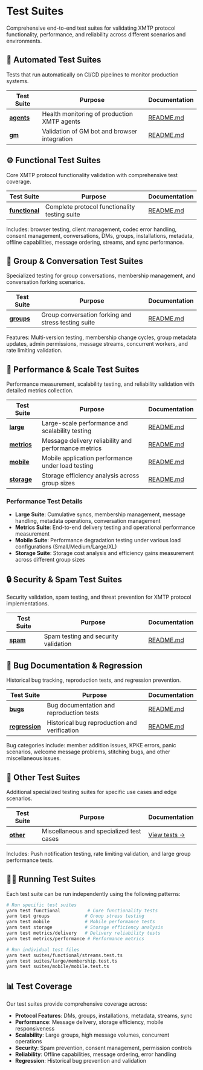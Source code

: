 # Test Suites

Comprehensive end-to-end test suites for validating XMTP protocol functionality, performance, and reliability across different scenarios and environments.

## 🤖 Automated Test Suites

Tests that run automatically on CI/CD pipelines to monitor production systems.

| Test Suite                        | Purpose                                      | Documentation                             |
| --------------------------------- | -------------------------------------------- | ----------------------------------------- |
| **[agents](./automated/agents/)** | Health monitoring of production XMTP agents  | [README.md](./automated/agents/README.md) |
| **[gm](./automated/gm/)**         | Validation of GM bot and browser integration | [README.md](./automated/gm/README.md)     |

## ⚙️ Functional Test Suites

Core XMTP protocol functionality validation with comprehensive test coverage.

| Test Suite                      | Purpose                                       | Documentation                       |
| ------------------------------- | --------------------------------------------- | ----------------------------------- |
| **[functional](./functional/)** | Complete protocol functionality testing suite | [README.md](./functional/README.md) |

Includes: browser testing, client management, codec error handling, consent management, conversations, DMs, groups, installations, metadata, offline capabilities, message ordering, streams, and sync performance.

## 🔄 Group & Conversation Test Suites

Specialized testing for group conversations, membership management, and conversation forking scenarios.

| Test Suite              | Purpose                                             | Documentation                   |
| ----------------------- | --------------------------------------------------- | ------------------------------- |
| **[groups](./groups/)** | Group conversation forking and stress testing suite | [README.md](./groups/README.md) |

Features: Multi-version testing, membership change cycles, group metadata updates, admin permissions, message streams, concurrent workers, and rate limiting validation.

## 🚀 Performance & Scale Test Suites

Performance measurement, scalability testing, and reliability validation with detailed metrics collection.

| Test Suite                | Purpose                                              | Documentation                    |
| ------------------------- | ---------------------------------------------------- | -------------------------------- |
| **[large](./large/)**     | Large-scale performance and scalability testing      | [README.md](./large/README.md)   |
| **[metrics](./metrics/)** | Message delivery reliability and performance metrics | [README.md](./metrics/README.md) |
| **[mobile](./mobile/)**   | Mobile application performance under load testing    | [README.md](./mobile/README.md)  |
| **[storage](./storage/)** | Storage efficiency analysis across group sizes       | [README.md](./storage/README.md) |

### Performance Test Details

- **Large Suite**: Cumulative syncs, membership management, message handling, metadata operations, conversation management
- **Metrics Suite**: End-to-end delivery testing and operational performance measurement
- **Mobile Suite**: Performance degradation testing under various load configurations (Small/Medium/Large/XL)
- **Storage Suite**: Storage cost analysis and efficiency gains measurement across different group sizes

## 🔒 Security & Spam Test Suites

Security validation, spam testing, and threat prevention for XMTP protocol implementations.

| Test Suite          | Purpose                              | Documentation                 |
| ------------------- | ------------------------------------ | ----------------------------- |
| **[spam](./spam/)** | Spam testing and security validation | [README.md](./spam/README.md) |

## 🐛 Bug Documentation & Regression

Historical bug tracking, reproduction tests, and regression prevention.

| Test Suite                      | Purpose                                      | Documentation                       |
| ------------------------------- | -------------------------------------------- | ----------------------------------- |
| **[bugs](./bugs/)**             | Bug documentation and reproduction tests     | [README.md](./bugs/README.md)       |
| **[regression](./regression/)** | Historical bug reproduction and verification | [README.md](./regression/README.md) |

Bug categories include: member addition issues, KPKE errors, panic scenarios, welcome message problems, stitching bugs, and other miscellaneous issues.

## 🔧 Other Test Suites

Additional specialized testing suites for specific use cases and edge scenarios.

| Test Suite            | Purpose                                  | Documentation            |
| --------------------- | ---------------------------------------- | ------------------------ |
| **[other](./other/)** | Miscellaneous and specialized test cases | [View tests →](./other/) |

Includes: Push notification testing, rate limiting validation, and large group performance tests.

## 🏃‍♂️ Running Test Suites

Each test suite can be run independently using the following patterns:

```bash
# Run specific test suites
yarn test functional          # Core functionality tests
yarn test groups             # Group stress testing
yarn test mobile             # Mobile performance tests
yarn test storage            # Storage efficiency analysis
yarn test metrics/delivery   # Delivery reliability tests
yarn test metrics/performance # Performance metrics

# Run individual test files
yarn test suites/functional/streams.test.ts
yarn test suites/large/membership.test.ts
yarn test suites/mobile/mobile.test.ts
```

## 📊 Test Coverage

Our test suites provide comprehensive coverage across:

- **Protocol Features**: DMs, groups, installations, metadata, streams, sync
- **Performance**: Message delivery, storage efficiency, mobile responsiveness
- **Scalability**: Large groups, high message volumes, concurrent operations
- **Security**: Spam prevention, consent management, permission controls
- **Reliability**: Offline capabilities, message ordering, error handling
- **Regression**: Historical bug prevention and validation
